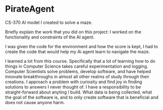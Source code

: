 # PirateAgent
CS-370 AI model I created to solve a maze. 

Briefly explain the work that you did on this project:
I worked on the functionality and constraints of the AI agent. 

I was given the code for the environment and how the score is kept, I had to create the code that would help my Ai agent learn to navigate the maze.

I learned a lot from this course. Specifically that a lot of learning how to do things in Computer Science takes careful experimentation and logging.  
Computer Scientists solve problems, develop software, and have helped innovate breakthroughs in almost all other realms of study through their creations.
I approach a problem with curiosity and find joy in finding solutions to answers I never thought of. 
I have a responsibility to be straight-forward about anyting I build. What data is being collected, what the goal of the software is, and to only create software that is beneficial and does not cause anyone harm. 
